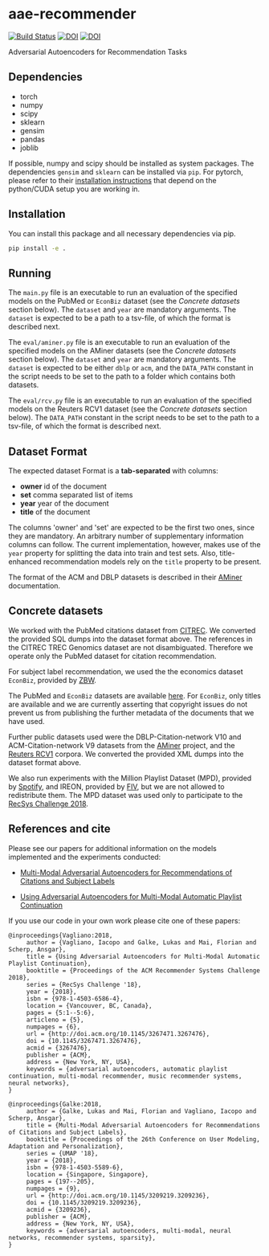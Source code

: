 # aae-recommender

[![Build Status](https://travis-ci.org/lgalke/aae-recommender.svg?branch=master)](https://travis-ci.org/lgalke/aae-recommender)
[![DOI](https://zenodo.org/badge/DOI/10.1145/3267471.3267476.svg)](https://doi.org/10.1145/3267471.3267476)
[![DOI](https://zenodo.org/badge/DOI/10.1145/3209219.3209236.svg)](https://doi.org/10.1145/3209219.3209236)

Adversarial Autoencoders for Recommendation Tasks

## Dependencies

- torch
- numpy
- scipy
- sklearn
- gensim
- pandas
- joblib

If possible, numpy and scipy should be installed as system packages.
The dependencies `gensim` and `sklearn` can be installed via `pip`.
For pytorch, please refer to their [installation
instructions](http://pytorch.org/) that depend on the python/CUDA setup you are
working in.

## Installation

You can install this package and all necessary dependencies via pip.

```sh
pip install -e .
```

## Running

The `main.py` file is an executable to run an evaluation of the specified models on the PubMed or `EconBiz` dataset (see the *Concrete datasets* section below).
The `dataset` and `year` are mandatory arguments. The `dataset` is expected to be a path to a tsv-file,
of which the format is described next.

The `eval/aminer.py` file is an executable to run an evaluation of the specified models on the AMiner datasets (see the *Concrete datasets* section below). The `dataset` and `year` are mandatory arguments. The `dataset` is expected to be either `dblp` or `acm`, and the `DATA_PATH` constant in the script needs to be set to the path to a folder which contains both datasets.

The `eval/rcv.py` file is an executable to run an evaluation of the specified models on the Reuters RCV1 dataset (see the *Concrete datasets* section below). The `DATA_PATH` constant in the script needs to be set to the path to a tsv-file,
of which the format is described next.

## Dataset Format

The expected dataset Format is a **tab-separated** with columns:

- **owner** id of the document
- **set** comma separated list of items
- **year** year of the document
- **title** of the document

The columns 'owner' and 'set' are expected to be the first two ones, since they are mandatory.
An arbitrary number of supplementary information columns can follow.
The current implementation, however, makes use of the `year` property for splitting the data into train and test sets.
Also, title-enhanced recommendation models rely on the `title` property to be present.

The format of the ACM and DBLP datasets is described in their [AMiner](https://www.aminer.org/citation) documentation.

## Concrete datasets

We worked with the PubMed citations dataset from
[CITREC](https://www.isg.uni-konstanz.de/projects/citrec/).  We converted the
provided SQL dumps into the dataset format above.
The references in the CITREC TREC Genomics dataset are not disambiguated.
Therefore we operate only the PubMed dataset for citation recommendation.

For subject label recommendation, we used the the economics dataset `EconBiz`, provided by [ZBW](https://zbw.eu).

The PubMed and `EconBiz` datasets are available [here](https://www.kaggle.com/hsrobo/titlebased-semantic-subject-indexing).
For `EconBiz`, only titles are available and we are currently asserting that copyright issues do not prevent us from publishing the further metadata of the documents that we have used.

Further public datasets used were the DBLP-Citation-network V10 and ACM-Citation-network V9 datasets from the [AMiner](https://www.aminer.org/citation) project, and the [Reuters RCV1](https://trec.nist.gov/data/reuters/reuters.html) corpora.
We converted the provided XML dumps into the dataset format above.

We also run experiments with the Million Playlist Dataset (MPD), provided by [Spotify](https://research.spotify.com/datasets), and IREON, provided by [FIV](https://fiviblk.de/), but we are not allowed to redistribute them. The MPD dataset was used only to participate to the [RecSys Challenge 2018](http://www.recsyschallenge.com/2018/).

## References and cite

Please see our papers for additional information on the models implemented and the experiments conducted:

- [Multi-Modal Adversarial Autoencoders for Recommendations of Citations and Subject Labels](https://zenodo.org/record/1313577)

- [Using Adversarial Autoencoders for Multi-Modal Automatic Playlist Continuation](https://zenodo.org/record/1455214) 


If you use our code in your own work please cite one of these papers:

    @inproceedings{Vagliano:2018,
         author = {Vagliano, Iacopo and Galke, Lukas and Mai, Florian and Scherp, Ansgar},
         title = {Using Adversarial Autoencoders for Multi-Modal Automatic Playlist Continuation},
         booktitle = {Proceedings of the ACM Recommender Systems Challenge 2018},
         series = {RecSys Challenge '18},
         year = {2018},
         isbn = {978-1-4503-6586-4},
         location = {Vancouver, BC, Canada},
         pages = {5:1--5:6},
         articleno = {5},
         numpages = {6},
         url = {http://doi.acm.org/10.1145/3267471.3267476},
         doi = {10.1145/3267471.3267476},
         acmid = {3267476},
         publisher = {ACM},
         address = {New York, NY, USA},
         keywords = {adversarial autoencoders, automatic playlist continuation, multi-modal recommender, music recommender systems, neural networks},
    }

    @inproceedings{Galke:2018,
         author = {Galke, Lukas and Mai, Florian and Vagliano, Iacopo and Scherp, Ansgar},
         title = {Multi-Modal Adversarial Autoencoders for Recommendations of Citations and Subject Labels},
         booktitle = {Proceedings of the 26th Conference on User Modeling, Adaptation and Personalization},
         series = {UMAP '18},
         year = {2018},
         isbn = {978-1-4503-5589-6},
         location = {Singapore, Singapore},
         pages = {197--205},
         numpages = {9},
         url = {http://doi.acm.org/10.1145/3209219.3209236},
         doi = {10.1145/3209219.3209236},
         acmid = {3209236},
         publisher = {ACM},
         address = {New York, NY, USA},
         keywords = {adversarial autoencoders, multi-modal, neural networks, recommender systems, sparsity},
    }
  
